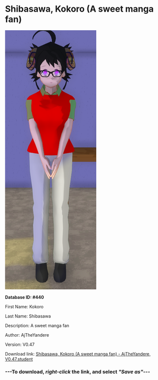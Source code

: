 # Shibasawa, Kokoro (A sweet manga fan)

<img src="https://raw.githubusercontent.com/Arbiter1223/Daigaku-Gurashi-Custom-Students/master/Students/Files/Shibasawa%2C%20Kokoro%20(A%20sweet%20manga%20fan).png" title="Shibasawa, Kokoro (A sweet manga fan) - AjTheYandere, V0.47">

**Database ID: #440**

First Name: Kokoro

Last Name: Shibasawa

Description: A sweet manga fan

Author: AjTheYandere

Version: V0.47

Download link: <a href="https://raw.githubusercontent.com/Arbiter1223/Daigaku-Gurashi-Custom-Students/master/Students/Files/Shibasawa%2C%20Kokoro%20(A%20sweet%20manga%20fan)%20-%20AjTheYandere%2C%20V0.47.student">Shibasawa, Kokoro (A sweet manga fan) - AjTheYandere, V0.47.student</a>

### ---**To download, _right-click_ the link, and select _"Save as"_**---
